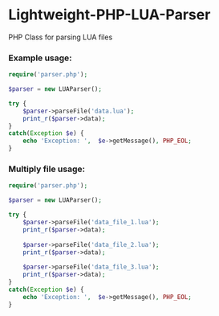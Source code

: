 Lightweight-PHP-LUA-Parser
===================

PHP Class for parsing LUA files

### Example usage: ###

```php
require('parser.php');

$parser = new LUAParser();

try {
	$parser->parseFile('data.lua');
	print_r($parser->data);
}
catch(Exception $e) {
    echo 'Exception: ',  $e->getMessage(), PHP_EOL;
}
```

### Multiply file usage: ###

```php
require('parser.php');

$parser = new LUAParser();

try {
	$parser->parseFile('data_file_1.lua');
	print_r($parser->data);
	
	$parser->parseFile('data_file_2.lua');
	print_r($parser->data);
	
	$parser->parseFile('data_file_3.lua');
	print_r($parser->data);
}
catch(Exception $e) {
    echo 'Exception: ',  $e->getMessage(), PHP_EOL;
}
```
